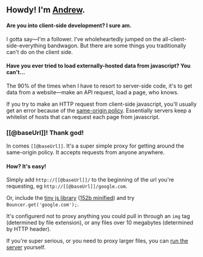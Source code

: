 ## Howdy! <span class="small">I'm [Andrew](http://monks.co/).</span>

#### Are you into client-side development? <span class="small">I sure am.</span>

I gotta say—I'm a follower. I've wholeheartedly jumped on the all-client-side-everything bandwagon. But there are some things you traditionally can't do on the client side.

#### Have you ever tried to load externally-hosted data from javascript? <span class="small">You can't...</span>

The 90% of the times when I have to resort to server-side code, it's to get data from a website—make an API request, load a page, who knows. 

If you try to make an HTTP request from client-side javascript, you'll usually get an error because of the [same-origin policy](http://en.wikipedia.org/wiki/Same-origin_policy). Essentially servers keep a whitelist of hosts that can request each page from javascript.

### [[@baseUrl]]! <span class="small">Thank god!</span>

In comes `[[@baseUrl]]`. It's a super simple proxy for getting around the same-origin policy. It accepts requests from anyone anywhere. 

#### How? <span class="small">It's easy!</span>

Simply add `http://[[@baseUrl]]/` to the beginning of the url you're requesting, eg `http://[[@baseUrl]]/google.com`.

Or, include the [tiny js library](/[[@baseUrl]].js) ([152b minified](/[[@baseUrl]].min.js)) and try `Bouncer.get('google.com');`.

It's configurerd not to proxy anything you could pull in through an `img` tag (determined by file extension), or any files over 10 megabytes (determined by HTTP header).

If you're super serious, or you need to proxy larger files, you can [run the server](http://github.com/amonks/bouncer) yourself.